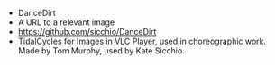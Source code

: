 * DanceDirt
* A URL to a relevant image
* https://github.com/sicchio/DanceDirt
* TidalCycles for Images in VLC Player, used in choreographic work. Made by Tom Murphy, used by Kate Sicchio.
